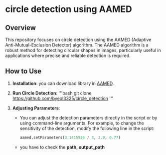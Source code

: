 # circle detection using AAMED

## Overview

This repository focuses on circle detection using the AAMED (Adaptive Anti-Mutual-Exclusion Detector) algorithm. The AAMED algorithm is a robust method for detecting circular shapes in images, particularly useful in applications where precise and reliable detection is required.

## How to Use

1. **Installation**:
   you can download library in [AAMED](https://github.com/Li-Zhaoxi/AAMED).

2. **Run Circle Detection**:
     '''bash
     git clone https://github.com/byeol3325/circle_detection
     '''

4. **Adjusting Parameters**:
   - You can adjust the detection parameters directly in the script or by using command-line arguments. For example, to change the sensitivity of the detection, modify the following line in the script:
     ```python
     aamed.setParameters(3.1415926 / 3, 3.0, 0.77)
     ```
   - you have to check the **path, output_path**
